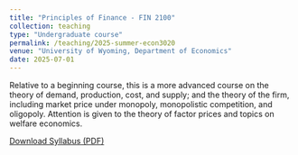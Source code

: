 ```yaml
---
title: "Principles of Finance - FIN 2100"
collection: teaching
type: "Undergraduate course"
permalink: /teaching/2025-summer-econ3020
venue: "University of Wyoming, Department of Economics"
date: 2025-07-01
---
```


Relative to a beginning course, this is a more advanced course on the theory of demand, production, cost, and supply; and the theory of the firm, including market price under monopoly, monopolistic competition, and oligopoly. Attention is given to the theory of factor prices and topics on welfare economics.

[Download Syllabus (PDF)](https://fletcherian.github.io/files/ECON3020_Syllabus.pdf)
